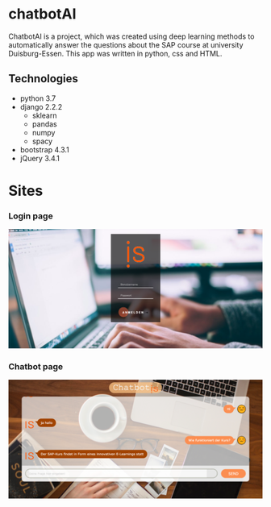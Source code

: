 
# chatbotAI
ChatbotAI is a project, which was created using deep learning methods to automatically answer the questions about the SAP course at university Duisburg-Essen. 
This app was written in python, css and HTML.

## Technologies
* python 3.7
* django 2.2.2
  * sklearn
  * pandas
  * numpy
  * spacy
* bootstrap 4.3.1
* jQuery 3.4.1

# Sites
### Login page 
![Preview](/login_preview.png)
### Chatbot page
![Preview](/chat_preview.png)
